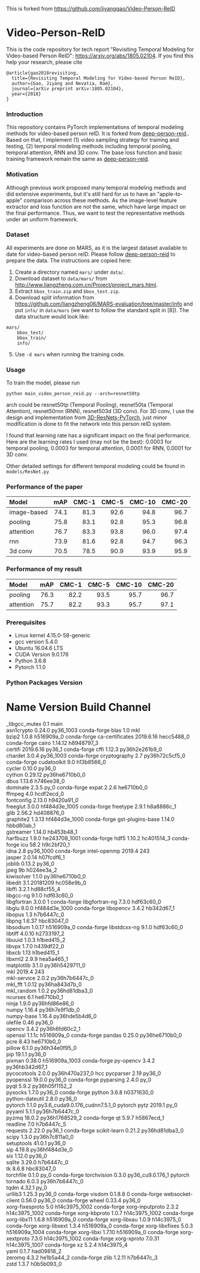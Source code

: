 This is forked from https://github.com/jiyanggao/Video-Person-ReID

# Video-Person-ReID

This is the code repository for tech report "Revisiting Temporal Modeling for Video-based Person ReID": https://arxiv.org/abs/1805.02104.
If you find this help your research, please cite

    @article{gao2018revisiting,
      title={Revisiting Temporal Modeling for Video-based Person ReID},
      author={Gao, Jiyang and Nevatia, Ram},
      journal={arXiv preprint arXiv:1805.02104},
      year={2018}
    }

### Introduction
This repository contains PyTorch implementations of temporal modeling methods for video-based person reID. It is forked from [deep-person-reid](https://github.com/KaiyangZhou/deep-person-reid).. Based on that, I implement (1) video sampling strategy for training and testing, (2) temporal modeling methods including temporal pooling, temporal attention, RNN and 3D conv. The base loss function and basic training framework remain the same as [deep-person-reid](https://github.com/KaiyangZhou/deep-person-reid).

### Motivation
Although previous work proposed many temporal modeling methods and did extensive experiments, but it's still hard for us to have an "apple-to-apple" comparison across these methods. As the image-level feature extractor and loss function are not the same, which have large impact on the final performance. Thus, we want to test the representative methods under an uniform framework.

### Dataset
All experiments are done on MARS, as it is the largest dataset available to date for video-based person reID. Please follow [deep-person-reid](https://github.com/KaiyangZhou/deep-person-reid) to prepare the data. The instructions are copied here: 

1. Create a directory named `mars/` under `data/`.
2. Download dataset to `data/mars/` from http://www.liangzheng.com.cn/Project/project_mars.html.
3. Extract `bbox_train.zip` and `bbox_test.zip`.
4. Download split information from https://github.com/liangzheng06/MARS-evaluation/tree/master/info and put `info/` in `data/mars` (we want to follow the standard split in [8]). The data structure would look like:
```
mars/
    bbox_test/
    bbox_train/
    info/
```
5. Use `-d mars` when running the training code.

### Usage
To train the model, please run

    python main_video_person_reid.py --arch=resnet50tp
arch could be resnet50tp (Temporal Pooling), resnet50ta (Temporal Attention), resnet50rnn (RNN), resnet503d (3D conv). For 3D conv, I use the design and implementation from [3D-ResNets-PyTorch](https://github.com/kenshohara/3D-ResNets-PyTorch), just minor modification is done to fit the network into this person reID system.

I found that learning rate has a significant impact on the final performance. Here are the learning rates I used (may not be the best): 0.0003 for temporal pooling, 0.0003 for temporal attention, 0.0001 for RNN, 0.0001 for 3D conv.

Other detailed settings for different temporal modeling could be found in `models/ResNet.py`

### Performance of the paper

| Model            | mAP |CMC-1 | CMC-5 | CMC-10 | CMC-20 |
| :--------------- | ----------: | ----------: | ----------: | ----------: | ----------: | 
| image-based      |   74.1  | 81.3 | 92.6 | 94.8 | 96.7 |
| pooling    |   75.8  | 83.1 | 92.8 | 95.3 | 96.8   |
| attention    |  76.7 | 83.3 | 93.8 | 96.0 | 97.4 |
| rnn    |   73.9 | 81.6 | 92.8 | 94.7 | 96.3 |
| 3d conv    |  70.5 | 78.5 | 90.9 | 93.9 | 95.9 |

### Performance of my result

| Model            | mAP |CMC-1 | CMC-5 | CMC-10 | CMC-20 |
| :--------------- | ----------: | ----------: | ----------: | ----------: | ----------: | 
| pooling    |   76.3  | 82.2 | 93.5 | 95.7 | 96.7   |
| attention    |  75.7 | 82.2 | 93.3 | 95.7 | 97.1 |

### Prerequisites
* Linux kernel 4.15.0-58-generic
* gcc version 5.4.0
* Ubuntu 16.04.6 LTS
* CUDA Version 9.0.176
* Python 3.6.8
* Pytorch 1.1.0

### Python Packages Version
# Name                    Version                   Build  Channel
_libgcc_mutex             0.1                        main  
asn1crypto                0.24.0                py36_1003    conda-forge
blas                      1.0                         mkl  
bzip2                     1.0.8                h516909a_0    conda-forge
ca-certificates           2019.6.16            hecc5488_0    conda-forge
cairo                     1.14.12              h8948797_3  
certifi                   2019.6.16                py36_1    conda-forge
cffi                      1.12.3           py36h2e261b9_0  
chardet                   3.0.4                 py36_1003    conda-forge
cryptography              2.7              py36h72c5cf5_0    conda-forge
cudatoolkit               9.0                  h13b8566_0  
cycler                    0.10.0                   py36_0  
cython                    0.29.12          py36he6710b0_0  
dbus                      1.13.6               h746ee38_0  
dominate                  2.3.5                      py_0    conda-forge
expat                     2.2.6                he6710b0_0  
ffmpeg                    4.0                  hcdf2ecd_0  
fontconfig                2.13.0               h9420a91_0  
freeglut                  3.0.0             hf484d3e_1005    conda-forge
freetype                  2.9.1                h8a8886c_1  
glib                      2.56.2               hd408876_0  
graphite2                 1.3.13            hf484d3e_1000    conda-forge
gst-plugins-base          1.14.0               hbbd80ab_1  
gstreamer                 1.14.0               hb453b48_1  
harfbuzz                  1.9.0             he243708_1001    conda-forge
hdf5                      1.10.2               hc401514_3    conda-forge
icu                       58.2                 h9c2bf20_1  
idna                      2.8                   py36_1000    conda-forge
intel-openmp              2019.4                      243  
jasper                    2.0.14               h07fcdf6_1  
joblib                    0.13.2                   py36_0  
jpeg                      9b                   h024ee3a_2  
kiwisolver                1.1.0            py36he6710b0_0  
libedit                   3.1.20181209         hc058e9b_0  
libffi                    3.2.1                hd88cf55_4  
libgcc-ng                 9.1.0                hdf63c60_0  
libgfortran               3.0.0                         1    conda-forge
libgfortran-ng            7.3.0                hdf63c60_0  
libglu                    9.0.0             hf484d3e_1000    conda-forge
libopencv                 3.4.2                hb342d67_1  
libopus                   1.3                  h7b6447c_0  
libpng                    1.6.37               hbc83047_0  
libsodium                 1.0.17               h516909a_0    conda-forge
libstdcxx-ng              9.1.0                hdf63c60_0  
libtiff                   4.0.10               h2733197_2  
libuuid                   1.0.3                h1bed415_2  
libvpx                    1.7.0                h439df22_0  
libxcb                    1.13                 h1bed415_1  
libxml2                   2.9.9                hea5a465_1  
matplotlib                3.1.0            py36h5429711_0  
mkl                       2019.4                      243  
mkl-service               2.0.2            py36h7b6447c_0  
mkl_fft                   1.0.12           py36ha843d7b_0  
mkl_random                1.0.2            py36hd81dba3_0  
ncurses                   6.1                  he6710b0_1  
ninja                     1.9.0            py36hfd86e86_0  
numpy                     1.16.4           py36h7e9f1db_0  
numpy-base                1.16.4           py36hde5b4d6_0  
olefile                   0.46                     py36_0  
opencv                    3.4.2            py36h6fd60c2_1  
openssl                   1.1.1c               h516909a_0    conda-forge
pandas                    0.25.0           py36he6710b0_0  
pcre                      8.43                 he6710b0_0  
pillow                    6.1.0            py36h34e0f95_0  
pip                       19.1.1                   py36_0  
pixman                    0.38.0            h516909a_1003    conda-forge
py-opencv                 3.4.2            py36hb342d67_1  
pycocotools               2.0.0            py36h470a237_0    hcc
pycparser                 2.19                     py36_0  
pyopenssl                 19.0.0                   py36_0    conda-forge
pyparsing                 2.4.0                      py_0  
pyqt                      5.9.2            py36h05f1152_2  
pysocks                   1.7.0                    py36_0    conda-forge
python                    3.6.8                h0371630_0  
python-dateutil           2.8.0                    py36_0  
pytorch                   1.1.0           py3.6_cuda9.0.176_cudnn7.5.1_0    pytorch
pytz                      2019.1                     py_0  
pyyaml                    5.1.1            py36h7b6447c_0  
pyzmq                     18.0.2           py36h1768529_2    conda-forge
qt                        5.9.7                h5867ecd_1  
readline                  7.0                  h7b6447c_5  
requests                  2.22.0                   py36_1    conda-forge
scikit-learn              0.21.2           py36hd81dba3_0  
scipy                     1.3.0            py36h7c811a0_0  
setuptools                41.0.1                   py36_0  
sip                       4.19.8           py36hf484d3e_0  
six                       1.12.0                   py36_0  
sqlite                    3.29.0               h7b6447c_0  
tk                        8.6.8                hbc83047_0  
torchfile                 0.1.0                      py_0    conda-forge
torchvision               0.3.0           py36_cu9.0.176_1    pytorch
tornado                   6.0.3            py36h7b6447c_0  
tqdm                      4.32.1                     py_0  
urllib3                   1.25.3                   py36_0    conda-forge
visdom                    0.1.8.8                       0    conda-forge
websocket-client          0.56.0                   py36_0    conda-forge
wheel                     0.33.4                   py36_0  
xorg-fixesproto           5.0               h14c3975_1002    conda-forge
xorg-inputproto           2.3.2             h14c3975_1002    conda-forge
xorg-kbproto              1.0.7             h14c3975_1002    conda-forge
xorg-libx11               1.6.8                h516909a_0    conda-forge
xorg-libxau               1.0.9                h14c3975_0    conda-forge
xorg-libxext              1.3.4                h516909a_0    conda-forge
xorg-libxfixes            5.0.3             h516909a_1004    conda-forge
xorg-libxi                1.7.10               h516909a_0    conda-forge
xorg-xextproto            7.3.0             h14c3975_1002    conda-forge
xorg-xproto               7.0.31            h14c3975_1007    conda-forge
xz                        5.2.4                h14c3975_4  
yaml                      0.1.7                had09818_2  
zeromq                    4.3.2                he1b5a44_2    conda-forge
zlib                      1.2.11               h7b6447c_3  
zstd                      1.3.7                h0b5b093_0  